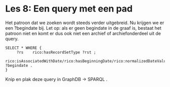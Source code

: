 # Les 8: Een query met een pad

Het patroon dat we zoeken wordt steeds verder uitgebreid. Nu krijgen we er een ?begindate bij. Let op: als er geen begindate in de graaf is, bestaat het patroon niet en komt er dus ook niet een archief of archiefonderdeel uit de query.

```
SELECT * WHERE {
     ?rs 	rico:hasRecordSetType ?rst ;
     		rico:isAssociatedWithDate/rico:hasBeginningDate/rico:normalizedDateValue ?begindate .
}

```

Knip en plak deze query in GraphDB -> SPARQL .